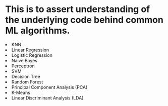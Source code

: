 # This is to assert understanding of the underlying code behind common ML algorithms.

<li>KNN
<li>Linear Regression
<li>Logistic Regression
<li>Naive Bayes
<li>Perceptron
<li>SVM
<li>Decision Tree
<li>Random Forest
<li>Principal Component Analysis (PCA)
<li>K-Means
<li>Linear Discriminant Analysis (LDA)
